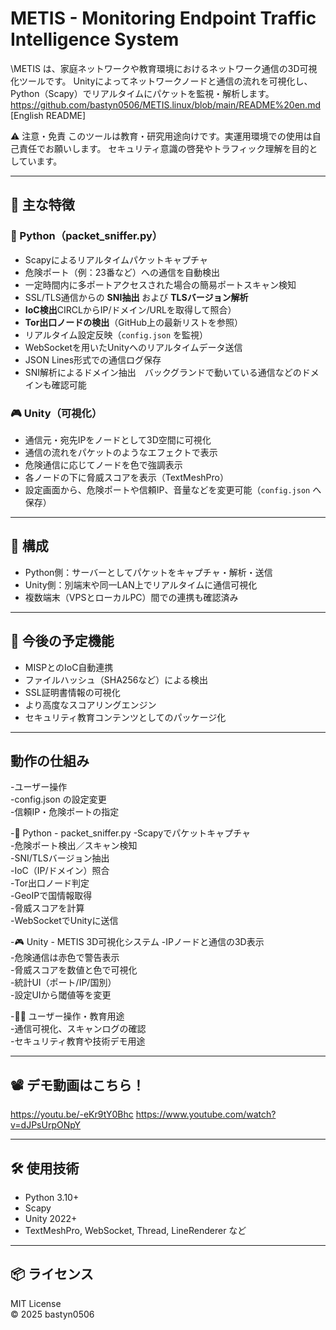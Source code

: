 # METIS - Monitoring Endpoint Traffic Intelligence System

\METIS は、家庭ネットワークや教育環境におけるネットワーク通信の3D可視化ツールです。
Unityによってネットワークノードと通信の流れを可視化し、Python（Scapy）でリアルタイムにパケットを監視・解析します。
https://github.com/bastyn0506/METIS.linux/blob/main/README%20en.md [English README]

⚠️ 注意・免責 このツールは教育・研究用途向けです。実運用環境での使用は自己責任でお願いします。 セキュリティ意識の啓発やトラフィック理解を目的としています。

---

## 🔰 主な特徴

### 🐍 Python（packet_sniffer.py）
- Scapyによるリアルタイムパケットキャプチャ
- 危険ポート（例：23番など）への通信を自動検出
- 一定時間内に多ポートアクセスされた場合の簡易ポートスキャン検知
- SSL/TLS通信からの **SNI抽出** および **TLSバージョン解析**
- **IoC検出**CIRCLからIP/ドメイン/URLを取得して照合）
- **Tor出口ノードの検出**（GitHub上の最新リストを参照）
- リアルタイム設定反映（`config.json` を監視）
- WebSocketを用いたUnityへのリアルタイムデータ送信
- JSON Lines形式での通信ログ保存
- SNI解析によるドメイン抽出　バックグランドで動いている通信などのドメインも確認可能

### 🎮 Unity（可視化）
- 通信元・宛先IPをノードとして3D空間に可視化
- 通信の流れをパケットのようなエフェクトで表示
- 危険通信に応じてノードを色で強調表示
- 各ノードの下に脅威スコアを表示（TextMeshPro）
- 設定画面から、危険ポートや信頼IP、音量などを変更可能（`config.json` へ保存）

---

## 🧩 構成

- Python側：サーバーとしてパケットをキャプチャ・解析・送信
- Unity側：別端末や同一LAN上でリアルタイムに通信可視化
- 複数端末（VPSとローカルPC）間での連携も確認済み

---

## 🚀 今後の予定機能
- MISPとのIoC自動連携
- ファイルハッシュ（SHA256など）による検出
- SSL証明書情報の可視化
- より高度なスコアリングエンジン
- セキュリティ教育コンテンツとしてのパッケージ化

---

##  動作の仕組み


-ユーザー操作         
-config.json の設定変更     
-信頼IP・危険ポートの指定
            
            
-🐍 Python - packet_sniffer.py 
-Scapyでパケットキャプチャ     
-危険ポート検出／スキャン検知   
-SNI/TLSバージョン抽出        
-IoC（IP/ドメイン）照合       
-Tor出口ノード判定            
-GeoIPで国情報取得            
-脅威スコアを計算             
-WebSocketでUnityに送信       
             

-🎮 Unity - METIS 3D可視化システム
-IPノードと通信の3D表示        
-危険通信は赤色で警告表示      
-脅威スコアを数値と色で可視化   
-統計UI（ポート/IP/国別）      
-設定UIから閾値等を変更        

             

-👨‍💻 ユーザー操作・教育用途      
-通信可視化、スキャンログの確認   
-セキュリティ教育や技術デモ用途  

---

## 📽️ デモ動画はこちら！

https://youtu.be/-eKr9tY0Bhc
https://www.youtube.com/watch?v=dJPsUrpONpY

---


## 🛠 使用技術

- Python 3.10+
- Scapy
- Unity 2022+
- TextMeshPro, WebSocket, Thread, LineRenderer など

---

## 📦 ライセンス

MIT License  
© 2025 bastyn0506
